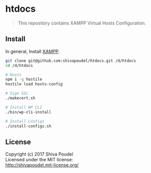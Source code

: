 htdocs
========================

> This repository contains XAMPP Virtual Hosts Configuration.

Install
-------

In general, Install [XAMPP](https://www.apachefriends.org/index.html).

```bash
git clone git@github.com:shivapoudel/htdocs.git /d/htdocs
cd /d/htdocs

# Hosts
npm i -g hostile
hostile load hosts-config

# Sign SSL
./makecert.sh

# Install WP CLI
./bin/wp-cli-install

# Install Configs
./install-configs.sh
```

License
-------

Copyright (c) 2017 Shiva Poudel  
Licensed under the MIT license:  
<http://shivapoudel.mit-license.org/>
